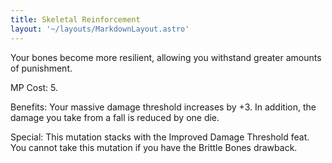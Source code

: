 ```yaml
---
title: Skeletal Reinforcement
layout: '~/layouts/MarkdownLayout.astro'
---
```

Your bones become more resilient, allowing you withstand greater amounts of
punishment.

MP Cost: 5.

Benefits: Your massive damage threshold increases by +3. In addition, the
damage you take from a fall is reduced by one die.

Special: This mutation stacks with the Improved Damage Threshold feat. You
cannot take this mutation if you have the Brittle Bones drawback.

